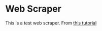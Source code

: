 # Web Scraper

This is a test web scraper. From
[this tutorial](https://www.youtube.com/watch?v=TzZ3YOUhCxo&t=47s)